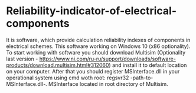 # Reliability-indicator-of-electrical-components
It is software, which provide calculation reliability indexes of components in electrical schemes.
This software working on Windows 10 (x86 optionality).
To start working with software you should download Multisim (Optionality last version - https://www.ni.com/ru-ru/support/downloads/software-products/download.multisim.html#312060) and install it to default location on your computer. After that you should register MSInterface.dll in your operational system using cmd woth root: regsvr32 -path-to-MSInterface.dll-. MSInterface located in root directory of Multisim.
